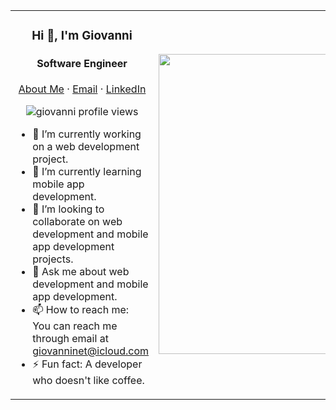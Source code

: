 <table>
<tr>
<td>
<p align="center">
  <h3 align="center">Hi 👋, I'm Giovanni</h3>
</p>
<p align="center">
  <h4 align="center">Software Engineer</h4>
</p>
<p align="center">
    <a href="https://giovannixdev.github.io">About Me</a>
    ·
    <a href="mailto:giovanninet@icloud.com">Email</a>
    ·
    <a href="https://linkedin.com/in/gio-lituma/">LinkedIn</a>
</p>
<p align="center"> 
  <img align="center" src="https://komarev.com/ghpvc/?username=giovannixdev&color=blue&style=flat-square" alt="giovanni profile views" />
</p>

- 🔭 I’m currently working on a web development project.
- 🌱 I’m currently learning mobile app development.
- 👯 I’m looking to collaborate on web development and mobile app development projects.
- 💬 Ask me about web development and mobile app development.
- 📫 How to reach me: You can reach me through email at <a href="mailto:giovanninet@icloud.com">giovanninet@icloud.com</a>
- ⚡ Fun fact: A developer who doesn't like coffee.

</td>
<td>
<img src="https://https://github.com/giovannixdev/giovannixdev/blob/master/Techstack.png?raw=true" height="480" width="270">
</td>
</tr>
</table>

<!--
**giovannixdev/giovannixdev** is a ✨ _special_ ✨ repository because its `README.md` (this file) appears on your GitHub profile.

Here are some ideas to get you started:

- 🔭 I’m currently working on ...
- 🌱 I’m currently learning ...
- 👯 I’m looking to collaborate on ...
- 🤔 I’m looking for help with ...
- 💬 Ask me about ...
- 📫 How to reach me: ...
- 😄 Pronouns: ...
- ⚡ Fun fact: ...
-->
